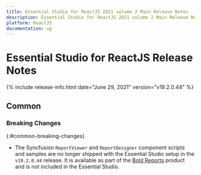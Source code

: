 ```yaml
---
title: Essential Studio for ReactJS 2021 volume 2 Main Release Notes  
description: Essential Studio for ReactJS 2021 volume 2 Main Release Notes  
platform: ReactJS
documentation: ug
---
```


# Essential Studio for ReactJS  Release Notes  

{% include release-info.html date="June 29, 2021"  version="v19.2.0.44" %} 




## Common

### Breaking Changes
{:#common-breaking-changes}

* The Syncfusion `ReportViewer` and `ReportDesigner` component scripts and samples are no longer shipped with the Essential Studio setup in the `v19.2.0.44` release. It is available as part of the <a href="https://help.boldreports.com/embedded-reporting/react-reporting/">Bold Reports</a> product and is not included in the Essential Studio.

